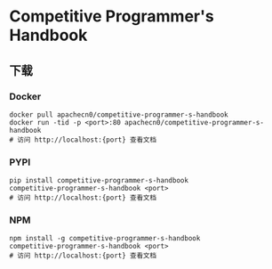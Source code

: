# Competitive Programmer's Handbook

## 下载

### Docker

```
docker pull apachecn0/competitive-programmer-s-handbook
docker run -tid -p <port>:80 apachecn0/competitive-programmer-s-handbook
# 访问 http://localhost:{port} 查看文档
```

### PYPI

```
pip install competitive-programmer-s-handbook
competitive-programmer-s-handbook <port>
# 访问 http://localhost:{port} 查看文档
```

### NPM

```
npm install -g competitive-programmer-s-handbook
competitive-programmer-s-handbook <port>
# 访问 http://localhost:{port} 查看文档
```